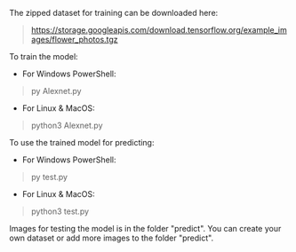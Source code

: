 The zipped dataset for training can be downloaded here:
> https://storage.googleapis.com/download.tensorflow.org/example_images/flower_photos.tgz


To train the model:
* For Windows PowerShell:
> py Alexnet.py

* For Linux & MacOS:
> python3 Alexnet.py

To use the trained model for predicting:
* For Windows PowerShell:
> py test.py

* For Linux & MacOS:
> python3 test.py

Images for testing the model is in the folder "predict".
You can create your own dataset or add more images to the folder "predict".
